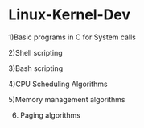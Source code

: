 # Linux-Kernel-Dev
1)Basic programs in C for System calls

2)Shell scripting

3)Bash scripting

4)CPU Scheduling Algorithms

5)Memory management algorithms

6) Paging algorithms
